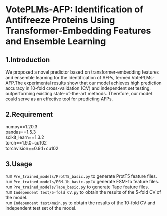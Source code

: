# VotePLMs-AFP: Identification of Antifreeze Proteins Using Transformer-Embedding Features and Ensemble Learning
## 1.Introduction
We proposed a novel predictor based on transformer-embedding features and ensemble learning for the identification of AFPs, termed VotePLMs-AFP.The experimental results show that our model achieves high prediction accuracy in 10-fold cross-validation (CV) and independent set testing, outperforming existing state-of-the-art methods. Therefore, our model could serve as an effective tool for predicting AFPs.
## 2.Requirement
numpy==1.20.3<br>
pandas==1.5.3<br>
scikit_learn==1.3.2<br>
torch==1.9.0+cu102<br>
torchvision==0.9.1+cu102
## 3.Usage
run `Pre_trained_models/ProtT5_basic.py` to generate ProtT5 feature files.<br>
run `Pre_trained_models/ESM-1b_basic.py` to generate ESM-1b feature files.<br>
run `Pre_trained_models/Tape_basic.py` to generate Tape feature files.<br>
run `Independent test/5-fold CV.py` to obtain the results of the 5-fold CV of the model.<br>
run `Independent test/main.py` to obtain the results of the 10-fold CV and independent test set of the model.

